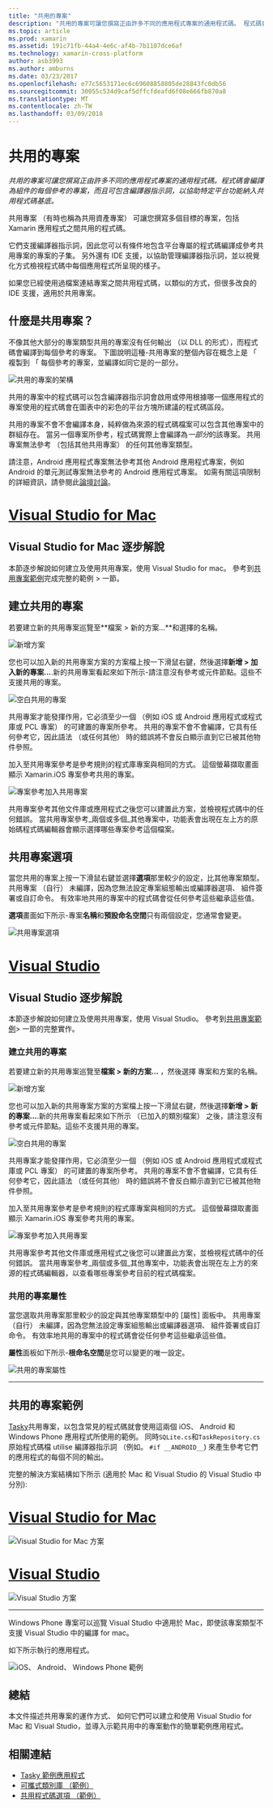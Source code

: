 ```yaml
---
title: "共用的專案"
description: "共用的專案可讓您撰寫正由許多不同的應用程式專案的通用程式碼。 程式碼會編譯為組件的每個參考的專案，而且可包含編譯器指示詞，以協助特定平台功能納入共用程式碼基底。"
ms.topic: article
ms.prod: xamarin
ms.assetid: 191c71fb-44a4-4e6c-af4b-7b1107dce6af
ms.technology: xamarin-cross-platform
author: asb3993
ms.author: amburns
ms.date: 03/23/2017
ms.openlocfilehash: e77c5653171ec6c69608858805de28843fc0db56
ms.sourcegitcommit: 30055c534d9caf5dffcfdeafd6f08e666fb870a8
ms.translationtype: MT
ms.contentlocale: zh-TW
ms.lasthandoff: 03/09/2018
---
```

# <a name="shared-projects"></a>共用的專案

_共用的專案可讓您撰寫正由許多不同的應用程式專案的通用程式碼。程式碼會編譯為組件的每個參考的專案，而且可包含編譯器指示詞，以協助特定平台功能納入共用程式碼基底。_

共用專案 （有時也稱為共用資產專案） 可讓您撰寫多個目標的專案，包括 Xamarin 應用程式之間共用的程式碼。

它們支援編譯器指示詞，因此您可以有條件地包含平台專屬的程式碼編譯成參考共用專案的專案的子集。 另外還有 IDE 支援，以協助管理編譯器指示詞，並以視覺化方式檢視程式碼中每個應用程式所呈現的樣子。

如果您已經使用過檔案連結專案之間共用程式碼，以類似的方式，但很多改良的 IDE 支援，適用於共用專案。



## <a name="what-is-a-shared-project"></a>什麼是共用專案？

不像其他大部分的專案類型共用的專案沒有任何輸出 （以 DLL 的形式），而程式碼會編譯到每個參考的專案。 下圖說明這種-共用專案的整個內容在概念上是 「 複製到 「 每個參考的專案，並編譯如同它是的一部分。

 ![](shared-projects-images/sharedassetproject.png "共用的專案的架構")

共用的專案中的程式碼可以包含編譯器指示詞會啟用或停用根據哪一個應用程式的專案使用的程式碼會在圖表中的彩色的平台方塊所建議的程式碼區段。

共用的專案不會不會編譯本身，純粹做為來源的程式碼檔案可以包含其他專案中的群組存在。 當另一個專案所參考，程式碼實際上會編譯為*一部分*的該專案。 共用專案無法參考 （包括其他共用專案） 的任何其他專案類型。

請注意，Android 應用程式專案無法參考其他 Android 應用程式專案，例如 Android 的單元測試專案無法參考的 Android 應用程式專案。 如需有關這項限制的詳細資訊，請參閱此[論壇討論](http://forums.xamarin.com/discussion/comment/98092/)。

# <a name="visual-studio-for-mactabvsmac"></a>[Visual Studio for Mac](#tab/vsmac)



## <a name="visual-studio-for-mac-walkthrough"></a>Visual Studio for Mac 逐步解說


本節逐步解說如何建立及使用共用專案，使用 Visual Studio for mac。 參考到[共用專案範例](#Shared_Project_Example)完成完整的範例 > 一節。


## <a name="creating-a-shared-project"></a>建立共用的專案


若要建立新的共用專案巡覽至**檔案 > 新的方案...**和選擇的名稱。


![](shared-projects-images/xs-newsolution.png "新增方案")


您也可以加入新的共用專案方案的方案檔上按一下滑鼠右鍵，然後選擇**新增 > 加入新的專案...**.新的共用專案看起來如下所示-請注意沒有參考或元件節點。這些不支援共用的專案。


![](shared-projects-images/xs-empty.png "空白共用的專案")


共用專案才能發揮作用，它必須至少一個 （例如 iOS 或 Android 應用程式或程式庫或 PCL 專案） 的可建置的專案所參考。 共用的專案不會不會編譯，它具有任何參考它，因此語法 （或任何其他） 時的錯誤將不會反白顯示直到它已被其他物件參照。



加入至共用專案參考是參考規則的程式庫專案與相同的方式。 這個螢幕擷取畫面顯示 Xamarin.iOS 專案參考共用的專案。


![](shared-projects-images/xs-reference.png "專案參考加入共用專案")


共用專案參考其他文件庫或應用程式之後您可以建置此方案，並檢視程式碼中的任何錯誤。 當共用專案參考_兩個或多個_其他專案中，功能表會出現在左上方的原始碼程式碼編輯器會顯示選擇哪些專案參考這個檔案。



## <a name="shared-project-options"></a>共用專案選項


當您共用的專案上按一下滑鼠右鍵並選擇**選項**那里較少的設定，比其他專案類型。 共用專案 （自行） 未編譯，因為您無法設定專案組態輸出或編譯器選項、 組件簽署或自訂命令。 有效率地共用的專案中的程式碼會從任何參考這些繼承這些值。



**選項**畫面如下所示-專案**名稱**和**預設命名空間**只有兩個設定，您通常會變更。


![](shared-projects-images/xs-sharedprojectoptions.png "共用專案選項")



# <a name="visual-studiotabvswin"></a>[Visual Studio](#tab/vswin)



## <a name="visual-studio-walkthrough"></a>Visual Studio 逐步解說


本節逐步解說如何建立及使用共用專案，使用 Visual Studio。 參考到[共用專案範例](#Shared_Project_Example)> 一節的完整實作。


### <a name="creating-a-shared-project"></a>建立共用的專案


若要建立新的共用專案巡覽至**檔案 > 新的方案...** ，然後選擇 專案和方案的名稱。


![](shared-projects-images/vs-newsolution.png "新增方案")


您也可以加入新的共用專案方案的方案檔上按一下滑鼠右鍵，然後選擇**新增 > 新的專案...**.新的共用專案看起來如下所示 （已加入的類別檔案） 之後，請注意沒有參考或元件節點。這些不支援共用的專案。


![](shared-projects-images/vs-empty.png "空白共用的專案")


共用專案才能發揮作用，它必須至少一個 （例如 iOS 或 Android 應用程式或程式庫或 PCL 專案） 的可建置的專案所參考。 共用的專案不會不會編譯，它具有任何參考它，因此語法 （或任何其他） 時的錯誤將不會反白顯示直到它已被其他物件參照。



加入至共用專案參考是參考規則的程式庫專案與相同的方式。 這個螢幕擷取畫面顯示 Xamarin.iOS 專案參考共用的專案。


![](shared-projects-images/vs-reference.png "專案參考加入共用專案")


共用專案參考其他文件庫或應用程式之後您可以建置此方案，並檢視程式碼中的任何錯誤。 當共用專案參考_兩個或多個_其他專案中，功能表會出現在左上方的來源的程式碼編輯器，以查看哪些專案參考目前的程式碼檔案。


### <a name="shared-project-properties"></a>共用的專案屬性


當您選取共用專案那里較少的設定與其他專案類型中的 [屬性] 面板中。 共用專案 （自行） 未編譯，因為您無法設定專案組態輸出或編譯器選項、 組件簽署或自訂命令。 有效率地共用的專案中的程式碼會從任何參考這些繼承這些值。



**屬性**面板如下所示-**根命名空間**是您可以變更的唯一設定。


![](shared-projects-images/vs-sharedprojectproperties.png "共用的專案屬性")



-----

<a name="Shared_Project_Example"/>

## <a name="shared-project-example"></a>共用的專案範例

[Tasky](https://github.com/xamarin/mobile-samples/tree/master/Tasky)共用專案，以包含常見的程式碼就會使用這兩個 iOS、 Android 和 Windows Phone 應用程式所使用的範例。 同時`SQLite.cs`和`TaskRepository.cs`原始程式碼檔 utilise 編譯器指示詞 （例如。 `#if __ANDROID__`) 來產生參考它們的應用程式的每個不同的輸出。

完整的解決方案結構如下所示 (適用於 Mac 和 Visual Studio 的 Visual Studio 中分別):

# <a name="visual-studio-for-mactabvsmac"></a>[Visual Studio for Mac](#tab/vsmac)

 ![](shared-projects-images/xs-examplesolution.png "Visual Studio for Mac 方案")

# <a name="visual-studiotabvswin"></a>[Visual Studio](#tab/vswin)

 ![](shared-projects-images/vs-examplesolution.png "Visual Studio 方案")

-----

Windows Phone 專案可以巡覽 Visual Studio 中適用於 Mac，即使該專案類型不支援 Visual Studio 中的編譯 for mac。

如下所示執行的應用程式。

 ![](shared-projects-images/example.png "iOS、 Android、 Windows Phone 範例")



## <a name="summary"></a>總結

本文件描述共用專案的運作方式、 如何它們可以建立和使用 Visual Studio for Mac 和 Visual Studio，並導入示範共用中的專案動作的簡單範例應用程式。

## <a name="related-links"></a>相關連結

- [Tasky 範例應用程式](https://github.com/xamarin/mobile-samples/tree/master/Tasky)
- [可攜式類別庫 （範例）](~/cross-platform/app-fundamentals/pcl.md)
- [共用程式碼選項 （範例）](~/cross-platform/app-fundamentals/code-sharing.md)
